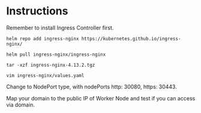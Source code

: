 # Instructions

Remember to install Ingress Controller first.

```
helm repo add ingress-nginx https://kubernetes.github.io/ingress-nginx/

helm pull ingress-nginx/ingress-nginx

tar -xzf ingress-nginx-4.13.2.tgz

vim ingress-nginx/values.yaml
```
Change to NodePort type, with nodePorts http: 30080, https: 30443.

Map your domain to the public IP of Worker Node and test if you can access via domain.